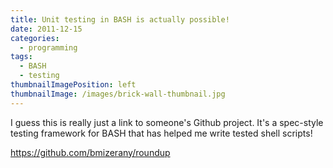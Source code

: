 ```yaml
---
title: Unit testing in BASH is actually possible!
date: 2011-12-15
categories:
  - programming
tags:
  - BASH
  - testing
thumbnailImagePosition: left
thumbnailImage: /images/brick-wall-thumbnail.jpg
---
```


I guess this is really just a link to someone's Github project. It's a spec-style testing framework for BASH that has helped me write tested shell scripts!

<!--more-->

https://github.com/bmizerany/roundup
